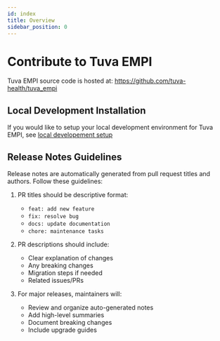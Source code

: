 ```yaml
---
id: index
title: Overview
sidebar_position: 0
---
```


# Contribute to Tuva EMPI

Tuva EMPI source code is hosted at: https://github.com/tuva-health/tuva_empi

## Local Development Installation

If you would like to setup your local development environment for Tuva EMPI, see [local developement setup](./local-development/common-setup.md)

## Release Notes Guidelines

Release notes are automatically generated from pull request titles and authors. Follow these guidelines:

1. PR titles should be descriptive format:

   - `feat: add new feature`
   - `fix: resolve bug`
   - `docs: update documentation`
   - `chore: maintenance tasks`

2. PR descriptions should include:

   - Clear explanation of changes
   - Any breaking changes
   - Migration steps if needed
   - Related issues/PRs

3. For major releases, maintainers will:
   - Review and organize auto-generated notes
   - Add high-level summaries
   - Document breaking changes
   - Include upgrade guides
